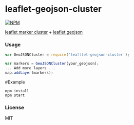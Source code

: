 leaflet-geojson-cluster
=====================
[![NPM](https://nodei.co/npm/leaflet-geojson-cluster.png)](https://nodei.co/npm/leaflet-geojson-cluster/)

[leaflet marker cluster](https://github.com/Leaflet/Leaflet.markercluster) + [leaflet geojson](http://leafletjs.com/reference.html#geojson)

### Usage

```javascript
var GeoJSONCluster = require('leaftlet-geojson-cluster');

var markers = GeoJSONCluster(your_geojson);
... Add more layers ...
map.addLayer(markers);
```

#Example
```
npm install
npm start
```


### License
MIT
